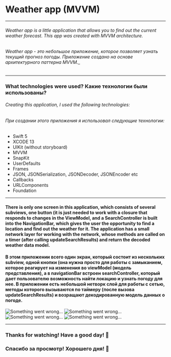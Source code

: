 # Weather app (MVVM)

---


###### _Weather app is a little application that allows you to find out the current weather forecast. This app was created with MVVM architecture._
###### Weather app - это небольшое приложение, которое позволяет узнать текущий прогноз погоды. Приложение создано на основе архитектурного паттерна MVVM._

---

### What technologies were used? Какие технологии были использованы?
###### Creating this application, I used the following technologies: 
###### При создании этого приложения я использовал следующие технологии:

- Swift 5
- XCODE 13
- UIKit (without storyboard)
- MVVM
- SnapKit
- UserDefaults
- Frames
- JSON, JSONSerialization, JSONDecoder, JSONEncoder etc 
- Callbacks
- URLComponents
- Foundation



---

#### There is only one screen in this application, which consists of several subviews, one button (it is just needed to work with a closure that responds to changes in the ViewModel, and a SearchController is built into the NavigationBar, which gives the user the opportunity to find a location and find out the weather for it. The application has a small network layer for working with the network, whose methods are called on a timer (after calling updateSearchResults) and return the decoded weather data model.
#### В этом приложении всего один экран, который состоит из нескольких subview, одной кнопки (она нужна просто для работы с замыканием, которое реагирует на изменения во viewModel (модель представления), а в navigationBar встроен searchController, который дает пользователю возможность найти локацию и узнать погоду для нее. В приложении есть небольшой нетворк слой для работы с сетью, методы которого вызываются по таймеру (после вызова updateSearchResults) и возращают декодированную модель данных о погоде.

![Something went wrong...](/DEMO/first.png)
![Something went wrong...](/DEMO/second.png)
![Something went wrong...](/DEMO/third.png)
![Something went wrong...](/DEMO/fourth.png)

---

### Thanks for watching! Have a good day! 👋
### Спасибо за просмотр! Хорошего дня! 👋
